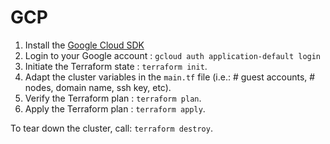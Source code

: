 # GCP

1. Install the [Google Cloud SDK](https://cloud.google.com/sdk/install)
2. Login to your Google account : `gcloud auth application-default login`
3. Initiate the Terraform state : `terraform init`.
4. Adapt the cluster variables in the `main.tf` file (i.e.: # guest accounts, # nodes, domain name, ssh key, etc).
5. Verify the Terraform plan : `terraform plan`.
6. Apply the Terraform plan : `terraform apply`.

To tear down the cluster, call: `terraform destroy`.